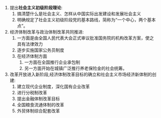 1. 提出**社会主义初级阶段理论**:
   1. 搞清楚什么是社会主义、怎样从中国实际出发建设和发展社会主义
   2. 明确规定了社会主义初级阶段党的基本路线，简称为“一个中心，两个基本点”。
2. 经济体制改革与政治体制改革共同推进:
   1. 一方面是由全国人民代表大会正式审议批准国务院的机构改革方案，使之具有法律效力
   2. 逐步实施国家公务员制度
   3. 在经济体制方面
      1. 一方面在全国推行企业承包制
      2. 另一方面开始在城镇广泛推行养老保险金的社会统筹。
3. 改革开放进入新阶段,经济体制改革目标的确立和社会主义市场经济新体制的创建:
   1. 建立现代企业制度，深化国有企业改革
   2. 进行分税制改革
   3. 提出金融体制改革目标
   4. 全国粮食流通体制的改革
   5. 外贸体制综合配套改革
